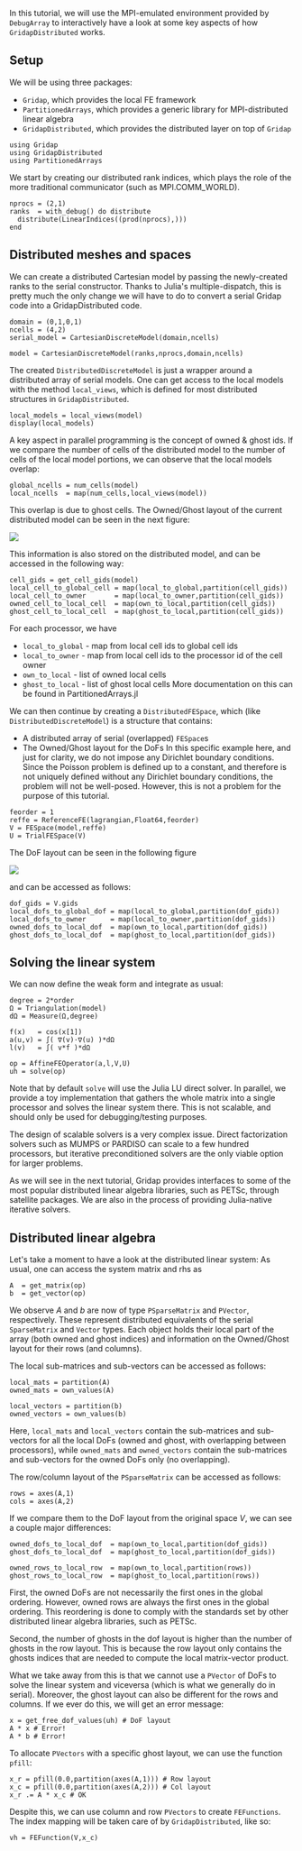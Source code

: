 <!--This file was generated, do not modify it.-->
In this tutorial, we will use the MPI-emulated environment provided by `DebugArray` to interactively have a look at some key aspects of how `GridapDistributed` works.

## Setup

We will be using three packages:
  - `Gridap`, which provides the local FE framework
  - `PartitionedArrays`, which provides a generic library for MPI-distributed linear algebra
  - `GridapDistributed`, which provides the distributed layer on top of `Gridap`

````julia:ex1
using Gridap
using GridapDistributed
using PartitionedArrays
````

We start by creating our distributed rank indices, which plays the role of the more traditional communicator (such as MPI.COMM_WORLD).

````julia:ex2
nprocs = (2,1)
ranks  = with_debug() do distribute
  distribute(LinearIndices((prod(nprocs),)))
end
````

## Distributed meshes and spaces

We can create a distributed Cartesian model by passing the newly-created ranks to the serial constructor. Thanks to Julia's multiple-dispatch, this is pretty much the only change we will have to do to convert a serial Gridap code into a GridapDistributed code.

````julia:ex3
domain = (0,1,0,1)
ncells = (4,2)
serial_model = CartesianDiscreteModel(domain,ncells)

model = CartesianDiscreteModel(ranks,nprocs,domain,ncells)
````

The created `DistributedDiscreteModel` is just a wrapper around a distributed array of serial models. One can get access to the local models with the method `local_views`, which is defined for most distributed structures in `GridapDistributed`.

````julia:ex4
local_models = local_views(model)
display(local_models)
````

A key aspect in parallel programming is the concept of owned & ghost ids. If we compare the number of cells of the distributed model to the number of cells of the local model portions, we can observe that the local models overlap:

````julia:ex5
global_ncells = num_cells(model)
local_ncells  = map(num_cells,local_views(model))
````

This overlap is due to ghost cells. The Owned/Ghost layout of the current distributed model can be seen in the next figure:

![](/assets/literate_figures/distributed/gids_cells.png)


This information is also stored on the distributed model, and can be accessed in the following way:

````julia:ex6
cell_gids = get_cell_gids(model)
local_cell_to_global_cell = map(local_to_global,partition(cell_gids))
local_cell_to_owner       = map(local_to_owner,partition(cell_gids))
owned_cell_to_local_cell  = map(own_to_local,partition(cell_gids))
ghost_cell_to_local_cell  = map(ghost_to_local,partition(cell_gids))
````

For each processor, we have
  - `local_to_global` - map from local cell ids to global cell ids
  - `local_to_owner`  - map from local cell ids to the processor id of the cell owner
  - `own_to_local`    - list of owned local cells
  - `ghost_to_local`  - list of ghost local cells
More documentation on this can be found in PartitionedArrays.jl

We can then continue by creating a `DistributedFESpace`, which (like `DistributedDiscreteModel`) is a structure that contains:
  - A distributed array of serial (overlapped) `FESpace`s
  - The Owned/Ghost layout for the DoFs
In this specific example here, and just for clarity, we do not impose any Dirichlet boundary conditions. Since the Poisson problem is defined up to a constant, and therefore is not uniquely defined without any Dirichlet boundary conditions, the problem will not be well-posed. However, this is not a problem for the purpose of this tutorial.

````julia:ex7
feorder = 1
reffe = ReferenceFE(lagrangian,Float64,feorder)
V = FESpace(model,reffe)
U = TrialFESpace(V)
````

The DoF layout can be seen in the following figure

![](/assets/literate_figures/distributed/gids_dofs.png)

and can be accessed as follows:

````julia:ex8
dof_gids = V.gids
local_dofs_to_global_dof = map(local_to_global,partition(dof_gids))
local_dofs_to_owner      = map(local_to_owner,partition(dof_gids))
owned_dofs_to_local_dof  = map(own_to_local,partition(dof_gids))
ghost_dofs_to_local_dof  = map(ghost_to_local,partition(dof_gids))
````

## Solving the linear system

We can now define the weak form and integrate as usual:

````julia:ex9
degree = 2*order
Ω = Triangulation(model)
dΩ = Measure(Ω,degree)

f(x)   = cos(x[1])
a(u,v) = ∫( ∇(v)⋅∇(u) )*dΩ
l(v)   = ∫( v*f )*dΩ

op = AffineFEOperator(a,l,V,U)
uh = solve(op)
````

Note that by default `solve` will use the Julia LU direct solver. In parallel, we provide a toy implementation that gathers the whole matrix into a single processor and solves the linear system there. This is not scalable, and should only be used for debugging/testing purposes.

The design of scalable solvers is a very complex issue. Direct factorization solvers such as MUMPS or PARDISO can scale to a few hundred processors, but iterative preconditioned solvers are the only viable option for larger problems.

As we will see in the next tutorial, Gridap provides interfaces to some of the most popular distributed linear algebra libraries, such as PETSc, through satellite packages. We are also in the process of providing Julia-native iterative solvers.

## Distributed linear algebra

Let's take a moment to have a look at the distributed linear system: As usual, one can access the system matrix and rhs as

````julia:ex10
A  = get_matrix(op)
b  = get_vector(op)
````

We observe $A$ and $b$ are now of type `PSparseMatrix` and `PVector`, respectively. These represent distributed equivalents of the serial `SparseMatrix` and `Vector` types. Each object holds their local part of the array (both owned and ghost indices) and information on the Owned/Ghost layout for their rows (and columns).

The local sub-matrices and sub-vectors can be accessed as follows:

````julia:ex11
local_mats = partition(A)
owned_mats = own_values(A)

local_vectors = partition(b)
owned_vectors = own_values(b)
````

Here, `local_mats` and `local_vectors` contain the sub-matrices and sub-vectors for all the local DoFs (owned and ghost, with overlapping between processors), while `owned_mats` and `owned_vectors` contain the sub-matrices and sub-vectors for the owned DoFs only (no overlapping).

The row/column layout of the `PSparseMatrix` can be accessed as follows:

````julia:ex12
rows = axes(A,1)
cols = axes(A,2)
````

If we compare them to the DoF layout from the original space $V$, we can see a couple major differences:

````julia:ex13
owned_dofs_to_local_dof  = map(own_to_local,partition(dof_gids))
ghost_dofs_to_local_dof  = map(ghost_to_local,partition(dof_gids))

owned_rows_to_local_row  = map(own_to_local,partition(rows))
ghost_rows_to_local_row  = map(ghost_to_local,partition(rows))
````

First, the owned DoFs are not necessarily the first ones in the global ordering. However, owned rows are always the first ones in the global ordering. This reordering is done to comply with the standards set by other distributed linear algebra libraries, such as PETSc.

Second, the number of ghosts in the dof layout is higher than the number of ghosts in the row layout. This is because the row layout only contains the ghosts indices that are needed to compute the local matrix-vector product.

What we take away from this is that we cannot use a `PVector` of DoFs to solve the linear system and viceversa (which is what we generally do in serial). Moreover, the ghost layout can also be different for the rows and columns. If we ever do this, we will get an error message:

````julia:ex14
x = get_free_dof_values(uh) # DoF layout
A * x # Error!
A * b # Error!
````

To allocate `PVectors` with a specific ghost layout, we can use the function `pfill`:

````julia:ex15
x_r = pfill(0.0,partition(axes(A,1))) # Row layout
x_c = pfill(0.0,partition(axes(A,2))) # Col layout
x_r .= A * x_c # OK
````

Despite this, we can use column and row `PVectors` to create `FEFunctions`. The index mapping will be taken care of by `GridapDistributed`, like so:

````julia:ex16
vh = FEFunction(V,x_c)
````

